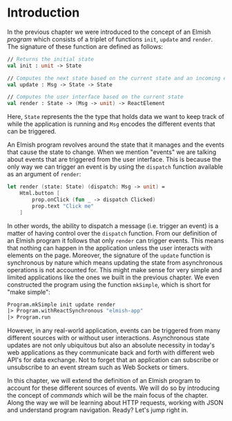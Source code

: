 # Introduction

In the previous chapter we were introduced to the concept of an Elmish *program* which consists of a triplet of functions `init`, `update` and `render`. The signature of these function are defined as follows:

```fsharp
// Returns the initial state
val init : unit -> State

// Computes the next state based on the current state and an incoming event (of type Msg)
val update : Msg -> State -> State

// Computes the user interface based on the current state
val render : State -> (Msg -> unit) -> ReactElement
```
Here, `State` represents the the type that holds data we want to keep track of while the application is running and `Msg` encodes the different events that can be triggered.

An Elmish program revolves around the state that it manages and the events that cause the state to change. When we mention "events" we are talking about events that are triggered from the user interface. This is because the only way we can trigger an event is by using the `dispatch` function available as an argument of `render`:
```fsharp
let render (state: State) (dispatch: Msg -> unit) =
    Html.button [
        prop.onClick (fun _ -> dispatch Clicked)
        prop.text "Click me"
    ]
```
In other words, the ability to dispatch a message (i.e. trigger an event) is a matter of having control over the `dispatch` function. From our definition of an Elmish program it follows that only `render` can trigger events. This means that nothing can happen in the application unless the user interacts with elements on the page. Moreover, the signature of the `update` function is synchronous by nature which means updating the state from asynchronous operations is not accounted for. This might make sense for very simple and limited applications like the ones we built in the previous chapter. We even constructed the program using the function `mkSimple`, which is short for "make simple":
```fsharp
Program.mkSimple init update render
|> Program.withReactSynchronous "elmish-app"
|> Program.run
```
However, in any real-world application, events can be triggered from many different sources with or without user interactions. Asynchronous state updates are not only ubiquitous but also an absolute necessity in today's web applications as they communicate back and forth with different web API's for data exchange. Not to forget that an application can subscribe or unsubscribe to an event stream such as Web Sockets or timers.

In this chapter, we will extend the definition of an Elmish program to account for these different sources of events. We will do so by introducing the concept of *commands* which will be the main focus of the chapter. Along the way we will be learning about HTTP requests, working with JSON and understand program navigation. Ready? Let's jump right in.